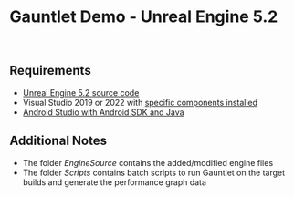 # Gauntlet Demo - Unreal Engine 5.2

<br/>

## Requirements
- [Unreal Engine 5.2 source code](https://github.com/EpicGames/Signup)
- Visual Studio 2019 or 2022 with [specific components installed](https://dev.epicgames.com/documentation/en-us/unreal-engine/setting-up-visual-studio-development-environment-for-cplusplus-projects-in-unreal-engine?application_version=5.0)
- [Android Studio with Android SDK and Java](https://dev.epicgames.com/documentation/en-us/unreal-engine/setting-up-unreal-engine-projects-for-android-development?application_version=5.0) 

## Additional Notes
- The folder *EngineSource* contains the added/modified engine files
- The folder *Scripts* contains batch scripts to run Gauntlet on the target builds and generate the performance graph data